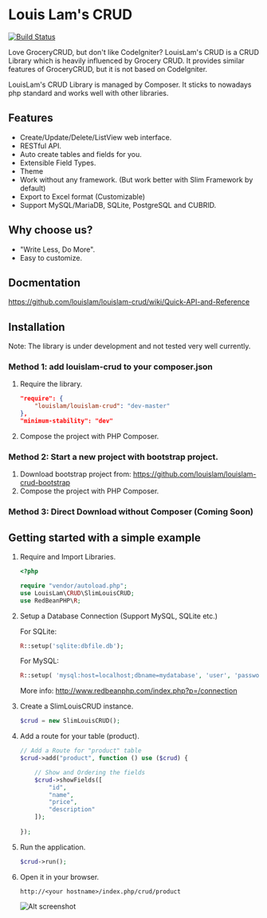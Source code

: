 # Louis Lam's CRUD

[![Build Status](https://travis-ci.org/louislam/louislam-crud.svg?branch=master)](https://travis-ci.org/louislam/louislam-crud)

Love GroceryCRUD, but don't like CodeIgniter? LouisLam's CRUD is a CRUD Library which is heavily influenced by Grocery CRUD. It provides similar features of GroceryCRUD, but it is not based on CodeIgniter.

LouisLam's CRUD Library is managed by Composer. It sticks to nowadays php standard and works well with other libraries.

## Features
* Create/Update/Delete/ListView web interface.
* RESTful API.
* Auto create tables and fields for you.
* Extensible Field Types.
* Theme
* Work without any framework. (But work better with Slim Framework by default)
* Export to Excel format (Customizable)
* Support MySQL/MariaDB, SQLite, PostgreSQL and CUBRID.

## Why choose us?
* "Write Less, Do More". 
* Easy to customize.


## Docmentation

https://github.com/louislam/louislam-crud/wiki/Quick-API-and-Reference

## Installation

Note: The library is under development and not tested very well currently. 

### Method 1: add louislam-crud to your composer.json

1. Require the library.

    ```json
    "require": {
        "louislam/louislam-crud": "dev-master"
    },
    "minimum-stability": "dev"
    ```
1. Compose the project with PHP Composer.

### Method 2: Start a new project with bootstrap project.

1. Download bootstrap project from: https://github.com/louislam/louislam-crud-bootstrap
1. Compose the project with PHP Composer.

### Method 3: Direct Download without Composer (Coming Soon)

## Getting started with a simple example
1. Require and Import Libraries.
    ```php
    <?php
    
    require "vendor/autoload.php";
    use LouisLam\CRUD\SlimLouisCRUD;
    use RedBeanPHP\R;
    ```

1. Setup a Database Connection (Support MySQL, SQLite etc.)

    For SQLite:

    ```php
    R::setup('sqlite:dbfile.db');
    ```
    
    For MySQL:

    ```php
    R::setup( 'mysql:host=localhost;dbname=mydatabase', 'user', 'password' );
    ```
    
    More info: http://www.redbeanphp.com/index.php?p=/connection


1. Create a SlimLouisCRUD instance.
    ```php
    $crud = new SlimLouisCRUD();
    ```
1. Add a route for your table (product).
    ```php
    // Add a Route for "product" table
    $crud->add("product", function () use ($crud) {
    
        // Show and Ordering the fields
        $crud->showFields([
            "id", 
            "name", 
            "price", 
            "description"
        ]);
        
    });
    ```
    
5. Run the application. 
    ```php
    $crud->run();
    ```
    
6. Open it in your browser.
   ```
   http://<your hostname>/index.php/crud/product
   ```
    ![Alt screenshot](http://i.imgur.com/c3rl7zr.png)
    

